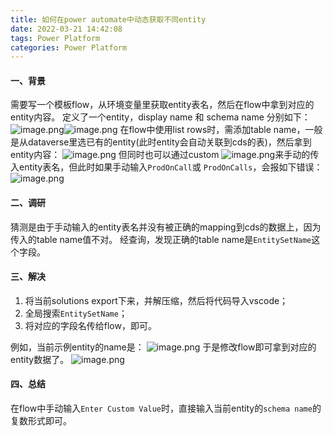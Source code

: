 ```yaml
---
title: 如何在power automate中动态获取不同entity
date: 2022-03-21 14:42:08
tags: Power Platform
categories: Power Platform 
---
```


#### 一、背景
需要写一个模板flow，从环境变量里获取entity表名，然后在flow中拿到对应的entity内容。
定义了一个entity，display name 和 schema name 分别如下：
![image.png](https://cdn.nlark.com/yuque/0/2022/png/2431928/1646991509409-f958e892-3584-44a9-8812-4e3f5b077711.png#clientId=u6a641bbc-8038-4&crop=0&crop=0&crop=1&crop=1&from=paste&height=174&id=u819f5b94&margin=%5Bobject%20Object%5D&name=image.png&originHeight=174&originWidth=330&originalType=binary&ratio=1&rotation=0&showTitle=false&size=7577&status=done&style=none&taskId=ue0bbeebd-3d8b-4ce2-9241-bb75f7c41da&title=&width=330)![image.png](https://cdn.nlark.com/yuque/0/2022/png/2431928/1646991522563-b743d4b6-6e01-4b70-94e4-4f62e3af9434.png#clientId=u6a641bbc-8038-4&crop=0&crop=0&crop=1&crop=1&from=paste&height=137&id=uda33c703&margin=%5Bobject%20Object%5D&name=image.png&originHeight=137&originWidth=295&originalType=binary&ratio=1&rotation=0&showTitle=false&size=5784&status=done&style=none&taskId=u827e2735-62a2-4afe-8528-d0b5b73d338&title=&width=295)
在flow中使用list rows时，需添加table name，一般是从dataverse里选已有的entity(此时entity会自动关联到cds的表)，然后拿到entity内容：
![image.png](https://cdn.nlark.com/yuque/0/2022/png/2431928/1646994158780-6823c2d5-bef8-469b-b210-f12b013df615.png#clientId=u6a641bbc-8038-4&crop=0.0093&crop=0&crop=1&crop=1&from=paste&height=351&id=u3cdd8099&margin=%5Bobject%20Object%5D&name=image.png&originHeight=354&originWidth=539&originalType=binary&ratio=1&rotation=0&showTitle=false&size=10858&status=done&style=none&taskId=ubc189161-0fb2-4023-a948-2afff0b7cac&title=&width=534)
但同时也可以通过custom ![image.png](https://cdn.nlark.com/yuque/0/2022/png/2431928/1646994431465-9a125ace-3029-4c30-97e4-35f26de5f587.png#clientId=u6a641bbc-8038-4&crop=0&crop=0&crop=0.8382&crop=1&from=paste&height=19&id=u2b240860&margin=%5Bobject%20Object%5D&name=image.png&originHeight=23&originWidth=136&originalType=binary&ratio=1&rotation=0&showTitle=false&size=834&status=done&style=none&taskId=u7673f4b8-a046-4aa1-96a7-2d7a96ebe42&title=&width=114)来手动的传入entity表名，但此时如果手动输入`ProdOnCall`或
`ProdOnCalls`，会报如下错误：
![image.png](https://cdn.nlark.com/yuque/0/2022/png/2431928/1646994585414-f3feaf52-13c6-4de6-a2e6-edd214e3b941.png#clientId=u6a641bbc-8038-4&crop=0&crop=0&crop=1&crop=1&from=paste&height=428&id=u8c0ee1a5&margin=%5Bobject%20Object%5D&name=image.png&originHeight=428&originWidth=541&originalType=binary&ratio=1&rotation=0&showTitle=false&size=16424&status=done&style=none&taskId=u052b38c9-65b5-4b8c-94ff-82dcd71920d&title=&width=541)
#### 二、调研
猜测是由于手动输入的entity表名并没有被正确的mapping到cds的数据上，因为传入的table name值不对。
经查询，发现正确的table name是`EntitySetName`这个字段。
#### 三、解决

1. 将当前solutions export下来，并解压缩，然后将代码导入vscode；
1. 全局搜索`EntitySetName`；
1. 将对应的字段名传给flow，即可。

例如，当前示例entity的name是：
![image.png](https://cdn.nlark.com/yuque/0/2022/png/2431928/1646994885370-4deccc42-df8f-43ee-bf45-1291b6bd05b8.png#clientId=u6a641bbc-8038-4&crop=0&crop=0&crop=1&crop=1&from=paste&height=32&id=ub56ef4ce&margin=%5Bobject%20Object%5D&name=image.png&originHeight=32&originWidth=515&originalType=binary&ratio=1&rotation=0&showTitle=false&size=4603&status=done&style=none&taskId=u440b4b8e-cb07-4c84-9b15-0f4c3e150cd&title=&width=515)
于是修改flow即可拿到对应的entity数据了。
![image.png](https://cdn.nlark.com/yuque/0/2022/png/2431928/1646991722347-617ff675-27c0-43bc-97ce-49fc1a26b249.png#clientId=u6a641bbc-8038-4&crop=0&crop=0&crop=1&crop=0.9187&from=paste&height=480&id=mJ7A2&margin=%5Bobject%20Object%5D&name=image.png&originHeight=480&originWidth=549&originalType=binary&ratio=1&rotation=0&showTitle=false&size=36057&status=done&style=none&taskId=u6e211a5f-44bb-4706-98fb-2d6ff1a3fc8&title=&width=549)
#### 四、总结
在flow中手动输入`Enter Custom Value`时，直接输入当前entity的`schema name`的复数形式即可。

